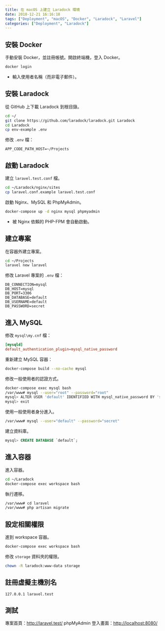 ```yaml
---
title: 在 macOS 上建立 Laradock 環境
date: 2018-12-21 16:16:18
tags: ["Deployment", "macOS", "Docker", "Laradock", "Laravel"]
categories: ["Deployment", "Laradock"]
---
```


## 安裝 Docker

手動安裝 Docker，並註冊帳號。開啟終端機，登入 Docker。

```bash
docker login
```

- 輸入使用者名稱（而非電子郵件）。

## 安裝 Laradock

從 GitHub 上下載 Laradock 到根目錄。

```bash
cd ~/
git clone https://github.com/laradock/laradock.git Laradock
cd Laradock
cp env-example .env
```

修改 `.env` 檔：

```env
APP_CODE_PATH_HOST=~/Projects
```

## 啟動 Laradock

建立 `laravel.test.conf` 檔。

```bash
cd ~/Laradock/nginx/sites
cp laravel.conf.example laravel.test.conf
```

啟動 Nginx、MySQL 和 PhpMyAdmin。

```bash
docker-compose up -d nginx mysql phpmyadmin
```

- 被 Nginx 依賴的 PHP-FPM 會自動啟動。

## 建立專案

在容器外建立專案。

```bash
cd ~/Projects
laravel new laravel
```

修改 Laravel 專案的 `.env` 檔：

```env
DB_CONNECTION=mysql
DB_HOST=mysql
DB_PORT=3306
DB_DATABASE=default
DB_USERNAME=default
DB_PASSWORD=secret
```

## 進入 MySQL

修改 `mysql\my.cnf` 檔：

```cnf
[mysqld]
default_authentication_plugin=mysql_native_password
```

重新建立 MySQL 容器：

```bash
docker-compose build --no-cache mysql
```

修改一般使用者的認證方式。

```bash
docker-compose exec mysql bash
/var/www# mysql --user="root" --password="root"
mysql> ALTER USER 'default' IDENTIFIED WITH mysql_native_password BY 'secret';
mysql> exit
```

使用一般使用者身分進入。

```bash
/var/www# mysql --user="default" --password="secret"
```

建立資料庫。

```sql
mysql> CREATE DATABASE `default`;
```

## 進入容器

進入容器。

```bash
cd ~/Laradock
docker-compose exec workspace bash
```

執行遷移。

```bash
/var/www# cd laravel
/var/www# php artisan migrate
```

## 設定相關權限

進到 workspace 容器。

```bash
docker-compose exec workspace bash
```

修改 `storage` 資料夾的權限。

```bash
chown -R laradock:www-data storage
```

## 註冊虛擬主機別名

```env
127.0.0.1 laravel.test
```

## 測試

專案首頁：<http://laravel.test/>
phpMyAdmin 登入畫面：<http://localhost:8080/>
